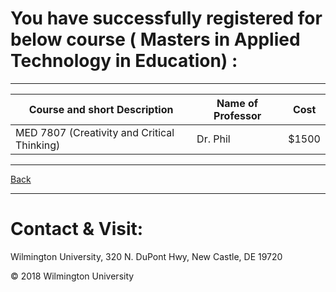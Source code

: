 
# You have successfully registered for below course ( Masters in Applied Technology in Education) :

---

|Course and short Description| Name of Professor |Cost | 
|---| --- | --- |
|MED 7807 (Creativity and Critical Thinking) | Dr. Phil | $1500 |

---

[Back](https://tuojeanbaptiste.github.io/TeamC/msate.html)

---

# Contact & Visit: 
Wilmington University, 
320 N. 
DuPont Hwy, 
New Castle, DE 19720 

<div>
   &copy; 2018 Wilmington University
</div>

